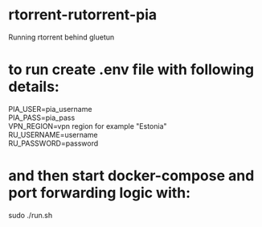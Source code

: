 # rtorrent-rutorrent-pia
Running rtorrent behind gluetun

# to run create .env file with following details:
PIA_USER=pia_username    
PIA_PASS=pia_pass    
VPN_REGION=vpn region for example "Estonia"    
RU_USERNAME=username    
RU_PASSWORD=password    

# and then start docker-compose and port forwarding logic with:
sudo ./run.sh    

